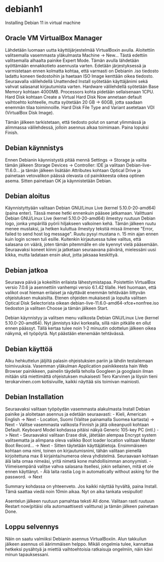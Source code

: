 # debianh1
Installing Debian 11 in virtual machine

## Oracle VM VirtualBox Manager

Lähdetään luomaan uutta käyttöjärjestelmää VirtualBoxin avulla. Aloitettiin valitsemalla vasemmasta yläkulmasta Machine -> New...
Tästä edettiin valitsemalla alhaalta painike Expert Mode. Tämän avulla lähdetään syöttämään ennakkotieto asennusta varten. 
Edetään järjestyksessä ja varmistetaan ennen kolmatta kohtaa, että varmasti on Debianin .iso tiedosto ladattu koneen tiedostoihin ja haetaan ISO Image kenttään oikea tiedosto. Seuraavalla välilehdellä Unattended Install syötetään käyttäjänimi sekä vahvat salasanat kirjautumista varten. 
Hardware välilehdellä syötetään Base Memory kohtaan 4000MB. Processors kohta pidetään sellaisenaan 1CPU. 
Hard Disk kohtaan Create a Virtual Hard Disk Now annetaan default vaihtoehto kohteelle, mutta syötetään 20 GB -> 60GB, jotta saadaan enemmän tilaa toiminnoille. 
Hard Disk File Type and Variant asetetaan VDI (VirtualBox Disk Image). 

Tämän jälkeen tarkistetaan, että tiedosto polut on samat ylimmässä ja alimmassa välilehdessä, jolloin asennus alkaa toimimaan. Paina lopuksi Finish. 

## Debian käynnistys

Ennen Debianin käynnistystä pitää mennä Settings -> Storage ja valita tämän jälkeen Storage Devices -> Controller: IDE ja valitaan Debian-live-11.6.0... ja tämän jälkeen lisätään Attributes kohtaan Optical Drive ja painetaan vetovalikon päässä olevasta cd painikkeesta oikea optinen asema. Sitten painetaan OK ja käynnistetään Debian. 

## Debian aloitus

Käynnistyttyään valitaan Debian GNU/Linux Live (kernel 5.10.0-20-amd64) (paina enter). Tässä menee hetki ennenkuin pääsee jatkamaan. Valittuani Debian GNU/Linux Live (kernel 5.10.0-20-amd64) ilmestyy ruutuun Debian logo, jonka ympärillä pyörii hiljakseen valkoinen kehä. Tämän jälkeen ruutu menee mustaksi, ja hetken kuluttua ilmestyy tekstiä missä ilmenee "Error, failed to send host log message". Ruutu pysyi mustana n. 15 min ajan ennen kuin login screen tuli esille. Kuitenkin kirjautuessa tulee valitus, että salasana on väärä, joten tämän pitemmälle en ole kyennyt vielä pääsemään. Seuraavaksi koneet kiinni ja jatketaan seuraavana päivänä, mielessäni uusi kikka, mutta ladataan ensin akut, jotta jaksaaa keskittyä. 

## Debian jatkoa

Seuraava päivä ja kokeiltiin erilaista lähestymistapaa. Poistettiin VirtualBox versio 7.0.6 ja asennettiin vanhempi versio 6.1.42 tilalle. 
Heti huomaan, että valikot ovat hieman erilaiset ja näyttävät enemmän tehtävään liittyvän ohjeistuksen mukaisilta. Etenen ohjeiden mukaisesti ja lopulta valitsen Optical Disk Selectorista oikean debian-live-11.6.0-amd64-xfce+nonfree.iso tiedoston ja valitsen Choose ja tämän jälkeen Start. 

Debian käynnistyy ja valitsen menu valikosta Debian GNU/Linux Live (kernel 5.10.0-20-amd64). Nyt jännistys kävi korkealla, sillä näin pitkälle en ollut ennen päässyt. Tällä kertaa tulee noin 1-2 minuutin odottelun jälkeen oikea näkymä, eli työpöytä. Nyt päästään etenemään tehtävässä. 

## Debian käyttöä

Alku hehkuttelun jäljiltä palasin ohjeistuksien pariin ja lähdin testailemaan toimivuuksia. Vasemman yläkulman Application painikkeesta hain Web Browser painikkeen, painelin täydellä teholla Googleen ja googlasin ilman mitään sitä miettimättä ohjeistuksen mukaisesti Tero Karvinen ja löysin tieni terokarvinen.com kotisivuille, kaikki näyttää siis toimivan mainiosti. 

## Debian Installation

Seuraavaksi valitaan työpöydän vasemmasta alakulmasta Install Debian painike ja aloitetaan asennus ja edetään seuraavasti:
    - Kieli, American English -> Next
    - Location, Suomi (Valitse painamalla Suomea kartasta) -> Next 
    - Valitse vasemmasta valikosta Finnish ja jätä oikeanpuoli kohtaan Default. Keyboard Model kohdassa pitäisi näkyä Generic 105-key PC (intl.) -> Next 
    - Seuraavaksi valitaan Erase disk, jätetään alempaa Encrypt system valitsematta ja alimpana oleva valikko Boot loader location valitaan Master Boot Record... -> Next
    - Sitten täytetään käyttäjätietoja. Ensimmäiseen kohtaan oma nimi, toinen on kirjautumisnimi, tähän valitaan pienellä kirjoitettuna max 8 kirjainta/numeroa oleva yhdistelmä. Seuraavaan kohtaan älä laita omaa nimeäsi, yritä nimetä kone mahdollisimman anonyymisti. 
    - Viimeisempänä valitse vahva salasana itsellesi, jokin sellainen, mitä et ole ennen käyttänyt.
    - Älä laita rastia Log in automatically without asking for the password. -> Next
    
Summary kohdassa on yhteenveto. Jos kaikki näyttää hyvältä, paina Install. Tämä saattaa viedä noin 10min aikaa. Nyt on aika tankata vesipullot!

Asentelun jälkeen ruutuun pamahtaa teksti All done. Valitaan rasti ruutuun Restart now(pitäisi olla automaattisesti valittuna) ja tämän jälkeen painetaan Done. 

## Loppu selvennys

Näin on saatu valmiiksi Debianin asennus VirtualBoxiin. Alun takkuilun jälkeen asennus oli äärimmäisen helppo. Mikäli ongelmia tulee, kannattaa hetkeksi pysähtyä ja miettiä vaihtoehtoisia ratkaisuja ongelmiin, näin kävi minun tapauksessani.

